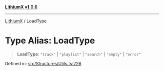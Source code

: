 [**LithiumX v1.0.6**](../README.md)

***

[LithiumX](../globals.md) / LoadType

# Type Alias: LoadType

> **LoadType**: `"track"` \| `"playlist"` \| `"search"` \| `"empty"` \| `"error"`

Defined in: [src/Structures/Utils.ts:226](https://github.com/anantix-network/LithiumX/blob/50b399548f48d78c1c57a0dfe99d487d3da44bc6/src/Structures/Utils.ts#L226)
